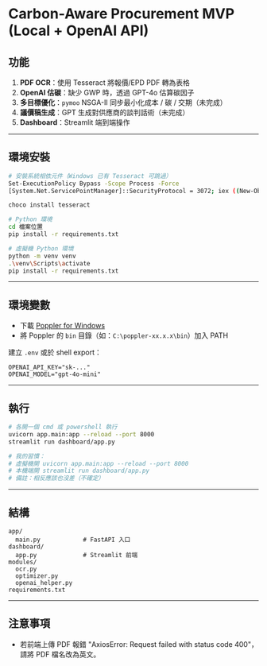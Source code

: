# Carbon-Aware Procurement MVP (Local + OpenAI API)

## 功能

1. **PDF OCR**：使用 Tesseract 將報價/EPD PDF 轉為表格  
2. **OpenAI 估碳**：缺少 GWP 時，透過 GPT-4o 估算碳因子  
3. **多目標優化**：`pymoo` NSGA-II 同步最小化成本 / 碳 / 交期（未完成）  
4. **議價稿生成**：GPT 生成對供應商的談判話術（未完成）  
5. **Dashboard**：Streamlit 端到端操作  

---

## 環境安裝

```bash
# 安裝系統相依元件（Windows 已有 Tesseract 可跳過）
Set-ExecutionPolicy Bypass -Scope Process -Force
[System.Net.ServicePointManager]::SecurityProtocol = 3072; iex ((New-Object System.Net.WebClient).DownloadString('https://community.chocolatey.org/install.ps1'))

choco install tesseract

# Python 環境
cd 檔案位置
pip install -r requirements.txt

# 虛擬機 Python 環境
python -m venv venv
.\venv\Scripts\activate
pip install -r requirements.txt
```

---

## 環境變數

- 下載 [Poppler for Windows](https://github.com/oschwartz10612/poppler-windows/releases/)
- 將 Poppler 的 `bin` 目錄（如：`C:\poppler-xx.x.x\bin`）加入 PATH

建立 `.env` 或於 shell export：

```
OPENAI_API_KEY="sk-..."
OPENAI_MODEL="gpt-4o-mini"
```

---

## 執行

```bash
# 各開一個 cmd 或 powershell 執行
uvicorn app.main:app --reload --port 8000
streamlit run dashboard/app.py

# 我的習慣：
# 虛擬機開 uvicorn app.main:app --reload --port 8000
# 本機端開 streamlit run dashboard/app.py
# 備註：相反應該也沒差（不確定）
```

---

## 結構

```
app/
  main.py            # FastAPI 入口
dashboard/
  app.py             # Streamlit 前端
modules/
  ocr.py
  optimizer.py
  openai_helper.py
requirements.txt
```

---

## 注意事項

- 若前端上傳 PDF 報錯 "AxiosError: Request failed with status code 400"，請將 PDF 檔名改為英文。


